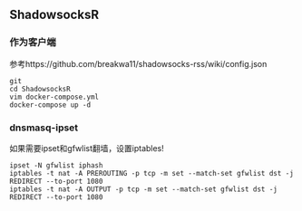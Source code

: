 
## ShadowsocksR
### 作为客户端  
参考https://github.com/breakwa11/shadowsocks-rss/wiki/config.json  

```
git 
cd ShadowsocksR
vim docker-compose.yml
docker-compose up -d
```

### dnsmasq-ipset
如果需要ipset和gfwlist翻墙，设置iptables!
```
ipset -N gfwlist iphash
iptables -t nat -A PREROUTING -p tcp -m set --match-set gfwlist dst -j REDIRECT --to-port 1080
iptables -t nat -A OUTPUT -p tcp -m set --match-set gfwlist dst -j REDIRECT --to-port 1080
``` 
